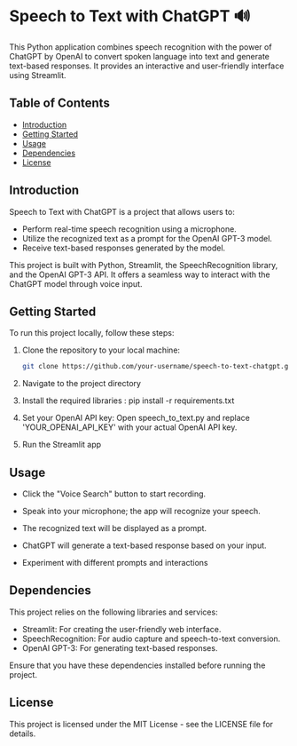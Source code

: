 # Speech to Text with ChatGPT 🔊

This Python application combines speech recognition with the power of ChatGPT by OpenAI to convert spoken language into text and generate text-based responses. It provides an interactive and user-friendly interface using Streamlit.

## Table of Contents

- [Introduction](#introduction)
- [Getting Started](#getting-started)
- [Usage](#usage)
- [Dependencies](#dependencies)
- [License](#license)

## Introduction

Speech to Text with ChatGPT is a project that allows users to:

- Perform real-time speech recognition using a microphone.
- Utilize the recognized text as a prompt for the OpenAI GPT-3 model.
- Receive text-based responses generated by the model.

This project is built with Python, Streamlit, the SpeechRecognition library, and the OpenAI GPT-3 API. It offers a seamless way to interact with the ChatGPT model through voice input.


## Getting Started

To run this project locally, follow these steps:

1. Clone the repository to your local machine:

   ```bash
   git clone https://github.com/your-username/speech-to-text-chatgpt.git

2. Navigate to the project directory

3. Install the required libraries : pip install -r requirements.txt

4. Set your OpenAI API key: Open speech_to_text.py and replace 'YOUR_OPENAI_API_KEY' with your actual OpenAI API key.

5. Run the Streamlit app

## Usage

- Click the "Voice Search" button to start recording.

- Speak into your microphone; the app will recognize your speech.

- The recognized text will be displayed as a prompt.

- ChatGPT will generate a text-based response based on your input.

- Experiment with different prompts and interactions

## Dependencies

This project relies on the following libraries and services:

- Streamlit: For creating the user-friendly web interface.
- SpeechRecognition: For audio capture and speech-to-text conversion.
- OpenAI GPT-3: For generating text-based responses.

Ensure that you have these dependencies installed before running the project.

## License
This project is licensed under the MIT License - see the LICENSE file for details.



